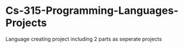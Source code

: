 # Cs-315-Programming-Languages-Projects
Language creating project including 2 parts as seperate projects
